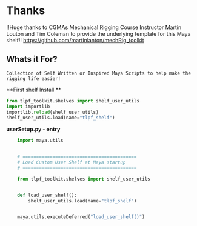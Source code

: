 # Thanks

!!Huge thanks to CGMAs Mechanical Rigging Course Instructor Martin Louton and Tim Coleman to provide the underlying template for this Maya shelf!!
https://github.com/martinlanton/mechRig_toolkit

## Whats it For?

    Collection of Self Written or Inspired Maya Scripts to help make the rigging life easier!

**First shelf Install **

```python
from tlpf_toolkit.shelves import shelf_user_utils
import importlib
importlib.reload(shelf_user_utils)
shelf_user_utils.load(name="tlpf_shelf")
```

**userSetup.py - entry**

```python
    import maya.utils


    # ==========================================
    # Load Custom User Shelf at Maya startup
    # ==========================================

    from tlpf_toolkit.shelves import shelf_user_utils


    def load_user_shelf():
        shelf_user_utils.load(name="tlpf_shelf")


    maya.utils.executeDeferred("load_user_shelf()")
```